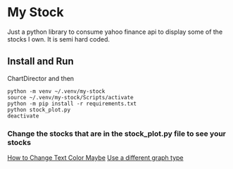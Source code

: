 # My Stock
Just a python library to consume yahoo finance api to display some of the stocks I own. It is semi hard coded.

## Install and Run
ChartDirector and then
```
python -m venv ~/.venv/my-stock
source ~/.venv/my-stock/Scripts/activate
python -m pip install -r requirements.txt
python stock_plot.py
deactivate
```

### Change the stocks that are in the stock_plot.py file to see your stocks
[How to Change Text Color Maybe](https://stackoverflow.com/questions/57919281)
[Use a different graph type](https://plotly.com/python/axes/)